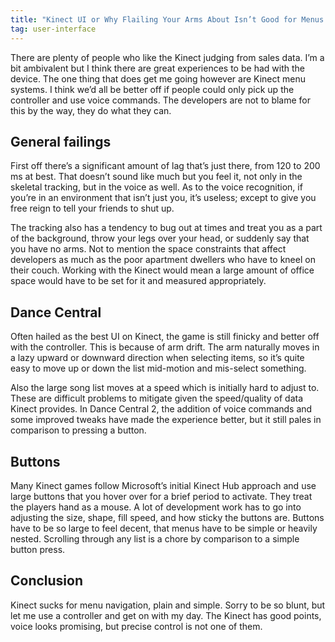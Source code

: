 ```yaml
---
title: "Kinect UI or Why Flailing Your Arms About Isn’t Good for Menus."
tag: user-interface
---
```

There are plenty of people who like the Kinect judging from sales data. I’m a bit ambivalent but I think there are great experiences to be had with the device. The one thing that does get me going however are Kinect menu systems. I think we’d all be better off if people could only pick up the controller and use voice commands. The developers are not to blame for this by the way, they do what they can.

## General failings

First off there’s a significant amount of lag that’s just there, from 120 to 200 ms at best. That doesn’t sound like much but you feel it, not only in the skeletal tracking, but in the voice as well. As to the voice recognition, if you’re in an environment that isn’t just you, it’s useless; except to give you free reign to tell your friends to shut up.

The tracking also has a tendency to bug out at times and treat you as a part of the background, throw your legs over your head, or suddenly say that you have no arms. Not to mention the space constraints that affect developers as much as the poor apartment dwellers who have to kneel on their couch. Working with the Kinect would mean a large amount of office space would have to be set for it and measured appropriately.

## Dance Central

Often hailed as the best UI on Kinect, the game is still finicky and better off with the controller. This is because of arm drift. The arm naturally moves in a lazy upward or downward direction when selecting items, so it’s quite easy to move up or down the list mid-motion and mis-select something.

Also the large song list moves at a speed which is initially hard to adjust to. These are difficult problems to mitigate given the speed/quality of data Kinect provides. In Dance Central 2, the addition of voice commands and some improved tweaks have made the experience better, but it still pales in comparison to pressing a button.

## Buttons

Many Kinect games follow Microsoft’s initial Kinect Hub approach and use large buttons that you hover over for a brief period to activate. They treat the players hand as a mouse. A lot of development work has to go into adjusting the size, shape, fill speed, and how sticky the buttons are. Buttons have to be so large to feel decent, that menus have to be simple or heavily nested. Scrolling through any list is a chore by comparison to a simple button press.

## Conclusion

Kinect sucks for menu navigation, plain and simple. Sorry to be so blunt, but let me use a controller and get on with my day. The Kinect has good points, voice looks promising, but precise control is not one of them.